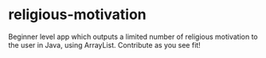 # religious-motivation
Beginner level app which outputs a limited number of religious motivation to the user in Java, using ArrayList. Contribute as you see fit!
